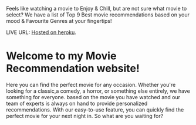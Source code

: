 
Feels like watching a movie to Enjoy & Chill, but are not sure what movie to select?
We have a list of Top 9 Best movie recommendations based on your mood & Favourite Genres at your fingertips!

LIVE URL: [Hosted on heroku](https://movie-recommendation-ronaksm.herokuapp.com/).

# Welcome to my Movie Recommendation website! 
Here you can find the perfect movie for any occasion. Whether you're looking for a classic,a 
comedy, a horror, or something else entirely, we have something for 
everyone. based on the movie you have watched
and our team of experts is always on hand to provide personalized 
recommendations. With our easy-to-use feature, you can quickly 
find the perfect movie for your next night in. So what are you waiting 
for?


